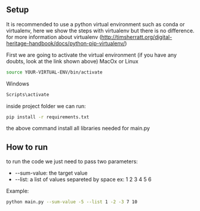 ## Setup

It is recommended to use a python virtual environment such as conda or virtualenv, here we  show the steps with virtualenv but there is no difference.
for more information about virtualenv (http://timsherratt.org/digital-heritage-handbook/docs/python-pip-virtualenv/)

First we are going to activate the virtual environment (if you have any doubts, look at the link shown above)
MacOx or Linux
```bash
source YOUR-VIRTUAL-ENV/bin/activate
```

Windows 
```bash
Scripts\activate
```

inside project folder we can run:

```bash
pip install -r requirements.txt 
```

the above command install all libraries needed for main.py

## How to run

to run the code we just need to pass two parameters:

- --sum-value: the target value
- --list: a list of values separeted by space ex: 1 2 3 4 5 6

Example:

```bash
python main.py --sum-value -5 --list 1 -2 -3 7 10
```
